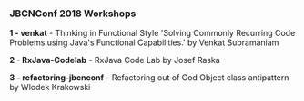 ### JBCNConf 2018 Workshops

**1 - venkat** - Thinking in Functional Style 'Solving Commonly Recurring Code Problems using Java's Functional Capabilities.' by Venkat Subramaniam

**2 - RxJava-Codelab** - RxJava Code Lab by Josef Raska 

**3 - refactoring-jbcnconf** - Refactoring out of God Object class antipattern by Wlodek Krakowski  
